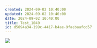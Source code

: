 ```yaml
---
created: 2024-09-02 10:40:00
updated: 2024-09-02 10:40:00
date: 2024-09-02 10:40:00
title: Test_1040
id: d5694a34-199c-4417-b4ae-9faebaafcd57
---
```


![](https://yubo0826.github.io//source/images79063419-75af-4817-b499-257eaa30b91f.jpg)
